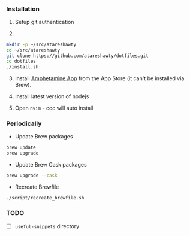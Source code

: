 ### Installation

1. Setup git authentication

2.

```bash
mkdir -p ~/src/atareshawty
cd ~/src/atareshawty
git clone https://github.com/atareshawty/dotfiles.git
cd dotfiles
./install.sh
```

3. Install [Amphetamine App](https://apps.apple.com/us/app/amphetamine/id937984704?mt=12) from the App Store (it can't be installed via Brew).

4. Install latest version of nodejs

5. Open `nvim` - coc will auto install

### Periodically

- Update Brew packages

```bash
brew update
brew upgrade
```

- Update Brew Cask packages

```bash
brew upgrade --cask
```

- Recreate Brewfile

```bash
./script/recreate_brewfile.sh
```

### TODO

- [ ] `useful-snippets` directory
